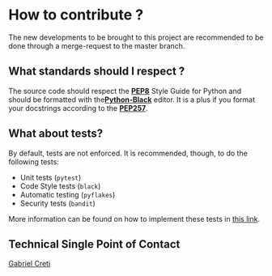 # How to contribute ?

The new developments to be brought to this project are recommended to be done through a merge-request to the master branch.

## What standards should I respect ?

The source code should respect the [**PEP8**](https://www.python.org/dev/peps/pep-0008/) Style Guide for Python and should be formatted with the[**Python-Black**](https://github.com/python/black) editor. It is a plus if you format your docstrings according to the [**PEP257**](https://www.python.org/dev/peps/pep-0257/).

## What about tests?

By default, tests are not enforced. It is recommended, though, to do the following tests:
* Unit tests (`pytest`)
* Code Style tests (`black`)
* Automatic testing (`pyflakes`)
* Security tests (`bandit`)

More information can be found on how to implement these tests in [this link](https://git.sia-partners.com/heka/core/blob/master/README.md).


## Technical Single Point of Contact

[Gabriel Creti](mailto:gabriel.creti@sia-partners.com)
